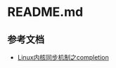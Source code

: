 # README.md

## 参考文档

* [Linux内核同步机制之completion](https://blog.csdn.net/bullbat/article/details/7401688)
